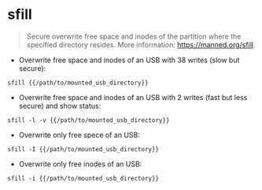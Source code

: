 # sfill

> Secure overwrite free space and inodes of the partition where the specified directory resides.
> More information: <https://manned.org/sfill>.

- Overwrite free space and inodes of an USB with 38 writes (slow but secure):

`sfill {{/path/to/mounted_usb_directory}}`

- Overwrite free space and inodes of an USB with 2 writes (fast but less secure) and show status:

`sfill -l -v {{/path/to/mounted_usb_directory}}`

- Overwrite only free spece of an USB:

`sfill -I {{/path/to/mounted_usb_directory}}`

- Overwrite only free inodes of an USB:

`sfill -i {{/path/to/mounted_usb_directory}}`
